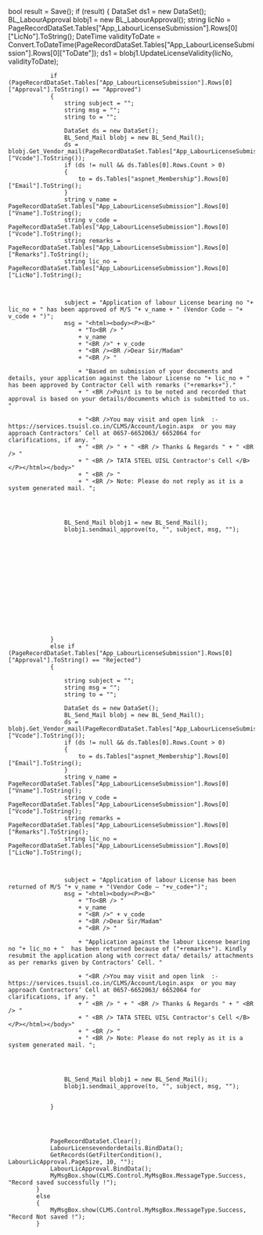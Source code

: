    bool result = Save();
            if (result)
            {
                DataSet ds1 = new DataSet();
                BL_LabourApproval blobj1 = new BL_LabourApproval();
                string licNo = PageRecordDataSet.Tables["App_LabourLicenseSubmission"].Rows[0]["LicNo"].ToString();
                DateTime validityToDate = Convert.ToDateTime(PageRecordDataSet.Tables["App_LabourLicenseSubmission"].Rows[0]["ToDate"]);
                ds1 = blobj1.UpdateLicenseValidity(licNo, validityToDate);




                if (PageRecordDataSet.Tables["App_LabourLicenseSubmission"].Rows[0]["Approval"].ToString() == "Approved")
                {
                    string subject = "";
                    string msg = "";
                    string to = "";

                    DataSet ds = new DataSet();
                    BL_Send_Mail blobj = new BL_Send_Mail();
                    ds = blobj.Get_Vendor_mail(PageRecordDataSet.Tables["App_LabourLicenseSubmission"].Rows[0]["Vcode"].ToString());
                    if (ds != null && ds.Tables[0].Rows.Count > 0)
                    {
                        to = ds.Tables["aspnet_Membership"].Rows[0]["Email"].ToString();
                    }
                    string v_name = PageRecordDataSet.Tables["App_LabourLicenseSubmission"].Rows[0]["Vname"].ToString();
                    string v_code = PageRecordDataSet.Tables["App_LabourLicenseSubmission"].Rows[0]["Vcode"].ToString();
                    string remarks = PageRecordDataSet.Tables["App_LabourLicenseSubmission"].Rows[0]["Remarks"].ToString();
                    string lic_no = PageRecordDataSet.Tables["App_LabourLicenseSubmission"].Rows[0]["LicNo"].ToString();
                    


                    subject = "Application of labour License bearing no "+ lic_no + " has been approved of M/S "+ v_name + " (Vendor Code – "+ v_code + ")";
                    msg = "<html><body><P><B>"
                        + "To<BR /> "
                        + v_name
                        + "<BR />" + v_code
                        + "<BR /><BR />Dear Sir/Madam"
                        + "<BR /> "

                        + "Based on submission of your documents and details, your application against the labour License no "+ lic_no + " has been approved by Contractor Cell with remarks ("+remarks+")."
                        + " <BR />Point is to be noted and recorded that approval is based on your details/documents which is submitted to us. "

                        + "<BR />You may visit and open link  :-  https://services.tsuisl.co.in/CLMS/Account/Login.aspx  or you may approach Contractors’ Cell at 0657-6652063/ 6652064 for clarifications, if any. "
                        + " <BR /> " + " <BR /> Thanks & Regards " + " <BR /> "
                        + " <BR /> TATA STEEL UISL Contractor's Cell </B></P></html></body>"
                        + " <BR /> "
                        + " <BR /> Note: Please do not reply as it is a system generated mail. ";




                    BL_Send_Mail blobj1 = new BL_Send_Mail();
                    blobj1.sendmail_approve(to, "", subject, msg, "");















                }
                else if (PageRecordDataSet.Tables["App_LabourLicenseSubmission"].Rows[0]["Approval"].ToString() == "Rejected")
                {

                    string subject = "";
                    string msg = "";
                    string to = "";

                    DataSet ds = new DataSet();
                    BL_Send_Mail blobj = new BL_Send_Mail();
                    ds = blobj.Get_Vendor_mail(PageRecordDataSet.Tables["App_LabourLicenseSubmission"].Rows[0]["Vcode"].ToString());
                    if (ds != null && ds.Tables[0].Rows.Count > 0)
                    {
                        to = ds.Tables["aspnet_Membership"].Rows[0]["Email"].ToString();
                    }
                    string v_name = PageRecordDataSet.Tables["App_LabourLicenseSubmission"].Rows[0]["Vname"].ToString();
                    string v_code = PageRecordDataSet.Tables["App_LabourLicenseSubmission"].Rows[0]["Vcode"].ToString();
                    string remarks = PageRecordDataSet.Tables["App_LabourLicenseSubmission"].Rows[0]["Remarks"].ToString();
                    string lic_no = PageRecordDataSet.Tables["App_LabourLicenseSubmission"].Rows[0]["LicNo"].ToString();



                    subject = "Application of labour License has been returned of M/S "+ v_name + "(Vendor Code – "+v_code+")";
                    msg = "<html><body><P><B>"
                        + "To<BR /> "
                        + v_name
                        + "<BR />" + v_code
                        + "<BR />Dear Sir/Madam"
                        + "<BR /> "

                        + "Application against the labour License bearing no "+ lic_no + "  has been returned because of ("+remarks+"). Kindly resubmit the application along with correct data/ details/ attachments as per remarks given by Contractors’ Cell. "
                        
                        + "<BR />You may visit and open link  :-  https://services.tsuisl.co.in/CLMS/Account/Login.aspx  or you may approach Contractors’ Cell at 0657-6652063/ 6652064 for clarifications, if any. "
                        + " <BR /> " + " <BR /> Thanks & Regards " + " <BR /> "
                        + " <BR /> TATA STEEL UISL Contractor's Cell </B></P></html></body>"
                        + " <BR /> "
                        + " <BR /> Note: Please do not reply as it is a system generated mail. ";




                    BL_Send_Mail blobj1 = new BL_Send_Mail();
                    blobj1.sendmail_approve(to, "", subject, msg, "");


                }




                PageRecordDataSet.Clear();
                LabourLicensevendordetails.BindData();
                GetRecords(GetFilterCondition(), LabourLicApproval.PageSize, 10, "");
                LabourLicApproval.BindData();
                MyMsgBox.show(CLMS.Control.MyMsgBox.MessageType.Success, "Record saved successfully !");
            }
            else
            {
                MyMsgBox.show(CLMS.Control.MyMsgBox.MessageType.Success, "Record Not saved !");
            }
